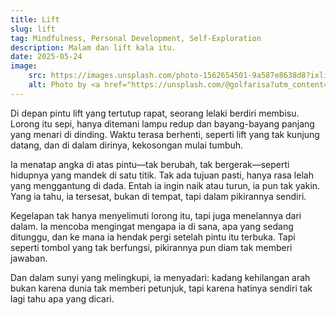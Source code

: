 ```yaml
---
title: Lift
slug: lift
tag: Mindfulness, Personal Development, Self-Exploration
description: Malam dan lift kala itu.
date: 2025-05-24
image:
    src: https://images.unsplash.com/photo-1562654501-9a587e8638d8?ixlib=rb-4.1.0&ixid=M3wxMjA3fDB8MHxwaG90by1wYWdlfHx8fGVufDB8fHx8fA%3D%3D
    alt: Photo by <a href="https://unsplash.com/@golfarisa?utm_content=creditCopyText&utm_medium=referral&utm_source=unsplash">Arisa Chattasa</a> on <a href="https://unsplash.com/photos/a-close-up-of-a-metal-elevator-with-buttons-BoQ3FmPQgZI?utm_content=creditCopyText&utm_medium=referral&utm_source=unsplash">Unsplash</a>
---
```


Di depan pintu lift yang tertutup rapat, seorang lelaki berdiri membisu. Lorong itu sepi, hanya ditemani lampu redup dan bayang-bayang panjang yang menari di dinding. Waktu terasa berhenti, seperti lift yang tak kunjung datang, dan di dalam dirinya, kekosongan mulai tumbuh.

Ia menatap angka di atas pintu—tak berubah, tak bergerak—seperti hidupnya yang mandek di satu titik. Tak ada tujuan pasti, hanya rasa lelah yang menggantung di dada. Entah ia ingin naik atau turun, ia pun tak yakin. Yang ia tahu, ia tersesat, bukan di tempat, tapi dalam pikirannya sendiri.

Kegelapan tak hanya menyelimuti lorong itu, tapi juga menelannya dari dalam. Ia mencoba mengingat mengapa ia di sana, apa yang sedang ditunggu, dan ke mana ia hendak pergi setelah pintu itu terbuka. Tapi seperti tombol yang tak berfungsi, pikirannya pun diam tak memberi jawaban.

Dan dalam sunyi yang melingkupi, ia menyadari: kadang kehilangan arah bukan karena dunia tak memberi petunjuk, tapi karena hatinya sendiri tak lagi tahu apa yang dicari.